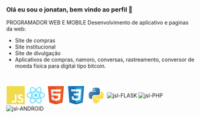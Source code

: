 ### Olá eu sou o jonatan, bem vindo ao perfil 👋
PROGRAMADOR WEB E MOBILE
Desenvolvimento de aplicativo e paginas da web:
- Site de compras
- Site institucional
- Site de divulgação
- Aplicativos de compras, namoro, conversas, rastreamento, conversor de moeda fisica para digital tipo bitcoin. 

<div style="display: inline_block"><br> <P>
  <img align="center" alt="jsl-Js" height="50" width="50" src="https://raw.githubusercontent.com/devicons/devicon/master/icons/javascript/javascript-plain.svg">
  <img align="center" alt="jsl-React" height="50" width="50" src="https://raw.githubusercontent.com/devicons/devicon/master/icons/react/react-original.svg">
  <img align="center" alt="jsl-HTML" height="50" width="50" src="https://raw.githubusercontent.com/devicons/devicon/master/icons/html5/html5-original.svg">
  <img align="center" alt="jsl-CSS" height="50" width="50" src="https://raw.githubusercontent.com/devicons/devicon/master/icons/css3/css3-original.svg">
  <img align="center" alt="jsl-Python" height="50" width="50" src="https://raw.githubusercontent.com/devicons/devicon/master/icons/python/python-original.svg">
  <img align="center" alt="jsl-FLASK" height="50" width="50" src="https://cdn.jsdelivr.net/gh/devicons/devicon/icons/flask/flask-original-wordmark.svg">
  <img align="center" alt="jsl-PHP" height="50" width="50" src="https://cdn.jsdelivr.net/gh/devicons/devicon/icons/php/php-plain.svg">
  <img align="center" alt="jsl-ANDROID" height="50" width="50" src="https://cdn.jsdelivr.net/gh/devicons/devicon/icons/androidstudio/androidstudio-original-wordmark.svg">



>


  </div>



